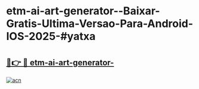 # etm-ai-art-generator--Baixar-Gratis-Ultima-Versao-Para-Android-IOS-2025-#yatxa

# <h2><a href="https://ainizakaria.my?title=etm-ai-art-generator-&ref=22M">🔗👉 🔴 etm-ai-art-generator-</a></h2>

[![acn](https://github.com/user-attachments/assets/0f9c940e-d8b0-45ae-aac7-cd30a18b3e1c)](https://ainizakaria.my?title=etm-ai-art-generator-&ref=22M)

